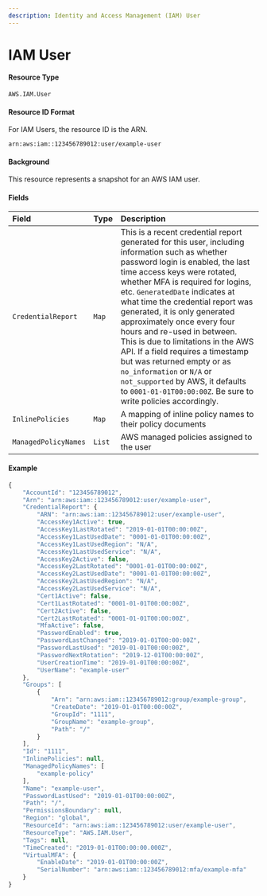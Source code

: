 ```yaml
---
description: Identity and Access Management (IAM) User
---
```


# IAM User

#### Resource Type

`AWS.IAM.User`

#### Resource ID Format

For IAM Users, the resource ID is the ARN.

`arn:aws:iam::123456789012:user/example-user`

#### Background

This resource represents a snapshot for an AWS IAM user.

#### Fields

| Field                | Type   | Description                                                                                                                                                                                                                                                                                                                                                                                                                                                                                                                                                                                                           |
| :------------------- | :----- | :-------------------------------------------------------------------------------------------------------------------------------------------------------------------------------------------------------------------------------------------------------------------------------------------------------------------------------------------------------------------------------------------------------------------------------------------------------------------------------------------------------------------------------------------------------------------------------------------------------------------- |
| `CredentialReport`   | `Map`  | This is a recent credential report generated for this user, including information such as whether password login is enabled, the last time access keys were rotated, whether MFA is required for logins, etc. `GeneratedDate` indicates at what time the credential report was generated, it is only generated approximately once every four hours and re-used in between. This is due to limitations in the AWS API. If a field requires a timestamp but was returned empty or as `no_information` or `N/A` or `not_supported` by AWS, it defaults to `0001-01-01T00:00:00Z`. Be sure to write policies accordingly. |
| `InlinePolicies`     | `Map`  | A mapping of inline policy names to their policy documents                                                                                                                                                                                                                                                                                                                                                                                                                                                                                                                                                            |
| `ManagedPolicyNames` | `List` | AWS managed policies assigned to the user                                                                                                                                                                                                                                                                                                                                                                                                                                                                                                                                                                             |

#### Example

```javascript
{
    "AccountId": "123456789012",
    "Arn": "arn:aws:iam::123456789012:user/example-user",
    "CredentialReport": {
        "ARN": "arn:aws:iam::123456789012:user/example-user",
        "AccessKey1Active": true,
        "AccessKey1LastRotated": "2019-01-01T00:00:00Z",
        "AccessKey1LastUsedDate": "0001-01-01T00:00:00Z",
        "AccessKey1LastUsedRegion": "N/A",
        "AccessKey1LastUsedService": "N/A",
        "AccessKey2Active": false,
        "AccessKey2LastRotated": "0001-01-01T00:00:00Z",
        "AccessKey2LastUsedDate": "0001-01-01T00:00:00Z",
        "AccessKey2LastUsedRegion": "N/A",
        "AccessKey2LastUsedService": "N/A",
        "Cert1Active": false,
        "Cert1LastRotated": "0001-01-01T00:00:00Z",
        "Cert2Active": false,
        "Cert2LastRotated": "0001-01-01T00:00:00Z",
        "MfaActive": false,
        "PasswordEnabled": true,
        "PasswordLastChanged": "2019-01-01T00:00:00Z",
        "PasswordLastUsed": "2019-01-01T00:00:00Z",
        "PasswordNextRotation": "2019-12-01T00:00:00Z",
        "UserCreationTime": "2019-01-01T00:00:00Z",
        "UserName": "example-user"
    },
    "Groups": [
        {
            "Arn": "arn:aws:iam::123456789012:group/example-group",
            "CreateDate": "2019-01-01T00:00:00Z",
            "GroupId": "1111",
            "GroupName": "example-group",
            "Path": "/"
        }
    ],
    "Id": "1111",
    "InlinePolicies": null,
    "ManagedPolicyNames": [
        "example-policy"
    ],
    "Name": "example-user",
    "PasswordLastUsed": "2019-01-01T00:00:00Z",
    "Path": "/",
    "PermissionsBoundary": null,
    "Region": "global",
    "ResourceId": "arn:aws:iam::123456789012:user/example-user",
    "ResourceType": "AWS.IAM.User",
    "Tags": null,
    "TimeCreated": "2019-01-01T00:00:00.000Z",
    "VirtualMFA": {
        "EnableDate": "2019-01-01T00:00:00Z",
        "SerialNumber": "arn:aws:iam::123456789012:mfa/example-mfa"
    }
}
```
